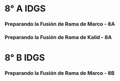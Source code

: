 # 8° A IDGS 

### Preparando la Fusión de Rama de Marco - 8A
### Preparando la Fusión de Rama de Kalid - 8A


# 8° B IDGS 

### Preparando la Fusión de Rama de Marco - 8B

